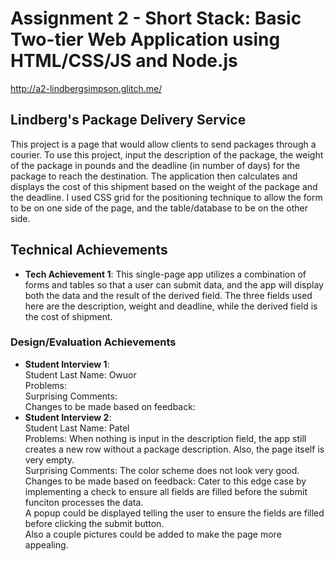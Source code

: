 Assignment 2 - Short Stack: Basic Two-tier Web Application using HTML/CSS/JS and Node.js  
===

http://a2-lindbergsimpson.glitch.me/

## Lindberg's Package Delivery Service
This project is a page that would allow clients to send packages through a courier. To use this project, input the description of the package, the weight of the package in pounds and the deadline (in number of days) for the package to reach the destination. The application then calculates and displays the cost of this shipment based on the weight of the package and the deadline. I used CSS grid for the positioning technique to allow the form to be on one side of the page, and the table/database to be on the other side.

## Technical Achievements
- **Tech Achievement 1**: This single-page app utilizes a combination of forms and tables so that a user can submit data, and the app will display both the data and the result of the derived field. The three fields used here are the description, weight and deadline, while the derived field is the cost of shipment.

### Design/Evaluation Achievements
- **Student Interview 1**: <br />
Student Last Name: Owuor <br />
Problems: <br />
Surprising Comments: <br />
Changes to be made based on feedback: <br />
- **Student Interview 2**: <br />
Student Last Name: Patel <br />
Problems: When nothing is input in the description field, the app still creates a new row without a package description. Also, the page itself is very empty. <br />
Surprising Comments: The color scheme does not look very good. <br />
Changes to be made based on feedback: Cater to this edge case by implementing a check to ensure all fields are filled before the submit funciton processes the data. <br />
A popup could be displayed telling the user to ensure the fields are filled before clicking the submit button. <br />
Also a couple pictures could be added to make the page more appealing.
